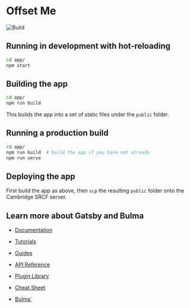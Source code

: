 # Offset Me

![Build](https://github.com/suchanekj/offset-me/workflows/Build/badge.svg?branch=main)

## Running in development with hot-reloading

```sh
cd app/
npm start
```

## Building the app

```sh
cd app/
npm run build
```

This builds the app into a set of static files under the `public` folder.

## Running a production build

```sh
cd app/
npm run build  # build the app if you have not already
npm run serve
```

## Deploying the app

First build the app as above, then `scp` the resulting `public` folder onto the Cambridge SRCF server.

## Learn more about Gatsby and Bulma

- [Documentation](https://www.gatsbyjs.com/docs/?utm_source=starter&utm_medium=readme&utm_campaign=minimal-starter)

- [Tutorials](https://www.gatsbyjs.com/tutorial/?utm_source=starter&utm_medium=readme&utm_campaign=minimal-starter)

- [Guides](https://www.gatsbyjs.com/tutorial/?utm_source=starter&utm_medium=readme&utm_campaign=minimal-starter)

- [API Reference](https://www.gatsbyjs.com/docs/api-reference/?utm_source=starter&utm_medium=readme&utm_campaign=minimal-starter)

- [Plugin Library](https://www.gatsbyjs.com/plugins?utm_source=starter&utm_medium=readme&utm_campaign=minimal-starter)

- [Cheat Sheet](https://www.gatsbyjs.com/docs/cheat-sheet/?utm_source=starter&utm_medium=readme&utm_campaign=minimal-starter)

- [Bulma`](https://bulma.io)
